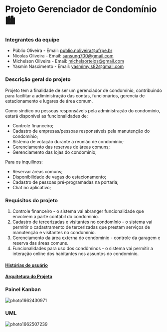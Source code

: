 # Projeto Gerenciador de Condomínio 🏙️

### Integrantes da equipe
* Públio Oliveira - Email: publio.noliveira@ufrpe.br
* Nícolas Oliveira - Email: sansung700@gmail.com
* Michelson Oliveira - Email: michelsorteios@gmail.com
* Yasmin Nascimento - Email: yasmimy.s82@gmail.com

### Descrição geral do projeto

Projeto tem a finalidade de ser um gerenciador de condomínio, contribuindo para facilitar a adiministração das contas, funcionários, gerencia de estacionamento e lugares de área comum.

Como síndico ou pessoas responsáveis pela administração do condomínio, estará disponível as funcionalidades de:
* Controle financeiro;
* Cadastro de empresas/pessoas responsáveis pela manutenção do condomínio;
* Sistema de votação durante a reunião de condomínio;
* Gerenciamento das reservas de áreas comuns;
* Gerenciamento das lojas do condomínio;

Para os inquilinos:
* Reservar áreas comuns;
* Disponibilidade de vagas do estacionamento;
* Cadastro de pessoas pré-programadas na portaria;
* Chat no aplicativo;

### Requisitos do projeto

1. Controle financeiro - o sistema vai abranger funcionalidade que envolvem a parte contábil do condomínio.
2. Cadastro de tercerizadas e visitantes no condomínio - o sistema vai permitir o cadastramento de tercerizadas que prestam serviços de manutenção e visitantes no condomínio.
3. Gerenciamento da área externa do condomínio - controle da garagem e reserva das áreas comuns.
4. Funcionalidades para uso dos condôminos - o sistema vai permitir a interação online dos habitantes nos assuntos do condomínio.


#### [Histórias de usuário](https://docs.google.com/document/d/1AavwmHKm-D1hWsz2xtv4aWTVCbUOe09XDU3OUAHVANA/edit?usp=sharing "Histórias de usuário")
#### [Arquitetura do Projeto](https://docs.google.com/document/d/19-aI0rjP7QABSIpi0Ju8kRarCardO5oCzqGAxqGuCEw/edit?usp=sharing "Arquitetura do Projeto")

### Painel Kanban
![photo1662430971](https://user-images.githubusercontent.com/67869450/188724791-3a812da8-a482-418e-a67d-337d9308d857.jpeg)

### UML
![photo1662507239](https://user-images.githubusercontent.com/67869450/188758066-1c85ef8b-57a0-4332-81a0-89ec6915f53c.jpeg)


